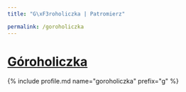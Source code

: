 ```yaml
---
title: "G\xF3roholiczka | Patromierz"

permalink: /goroholiczka
---
```


# [Góroholiczka](https://patronite.pl/goroholiczka)

{% include profile.md name="goroholiczka" prefix="g" %}
